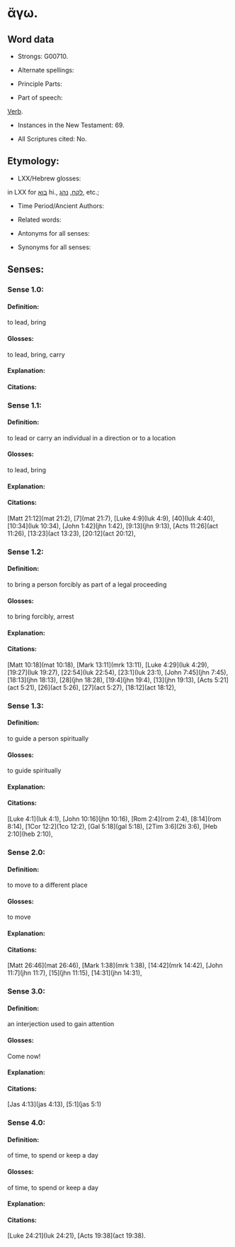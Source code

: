 # ἄγω.

<!-- Status: S2=NeedsReview -->
<!-- Lexica used for edits: BDAG LN FFM BN LSJM MM   -->

## Word data

* Strongs: G00710.

* Alternate spellings:


* Principle Parts: 


* Part of speech: 

[Verb](http://ugg.readthedocs.io/en/latest/verb.html).

* Instances in the New Testament: 69.

* All Scriptures cited: No.

## Etymology: 


* LXX/Hebrew glosses: 

in LXX for [בּוא](//en-uhl/H0935) hi., [לקח](//en-uhl/H3947), [נהג](//en-uhl/H5090), etc.;

* Time Period/Ancient Authors: 


* Related words: 

* Antonyms for all senses:

* Synonyms for all senses: 


## Senses: 


### Sense  1.0: 

#### Definition: 

to lead, bring

#### Glosses: 

to lead, bring, carry

#### Explanation: 


#### Citations: 

### Sense  1.1: 

#### Definition: 

to lead or carry an individual in a direction or to a location

#### Glosses: 

to lead, bring 

#### Explanation: 

#### Citations: 

[Matt 21:12](mat 21:2), [7](mat 21:7), [Luke 4:9](luk 4:9), [40](luk 4:40), [10:34](luk 10:34), [John 1:42](jhn 1:42), [9:13](jhn 9:13), [Acts 11:26](act 11:26), [13:23](act 13:23), [20:12](act 20:12), 

### Sense  1.2: 

#### Definition: 

to bring a person forcibly as part of a legal proceeding

#### Glosses: 

to bring forcibly, arrest 

#### Explanation: 

#### Citations: 

[Matt 10:18](mat 10:18), [Mark 13:11](mrk 13:11), [Luke 4:29](luk 4:29), [19:27](luk 19:27), [22:54](luk 22:54), [23:1](luk 23:1), [John 7:45](jhn 7:45), [18:13](jhn 18:13), [28](jhn 18:28), [19:4](jhn 19:4), [13](jhn 19:13), [Acts 5:21](act 5:21), [26](act 5:26), [27](act 5:27), [18:12](act 18:12), 


### Sense  1.3: 

#### Definition: 

to guide a person spiritually

#### Glosses: 

to guide spiritually 

#### Explanation: 

#### Citations: 

[Luke 4:1](luk 4:1), [John 10:16](jhn 10:16), [Rom 2:4](rom 2:4), [8:14](rom 8:14), [1Cor 12:2](1co 12:2), [Gal 5:18](gal 5:18), [2Tim 3:6](2ti 3:6), [Heb 2:10](heb 2:10), 

### Sense  2.0: 

#### Definition: 

to move to a different place

#### Glosses: 

to move 

#### Explanation: 


#### Citations: 

[Matt 26:46](mat 26:46), [Mark 1:38](mrk 1:38), [14:42](mrk 14:42), [John 11:7](jhn 11:7), [15](jhn 11:15), [14:31](jhn 14:31), 

### Sense  3.0: 

#### Definition: 

an interjection used to gain attention

#### Glosses: 

Come now!

#### Explanation: 


#### Citations: 

[Jas 4:13](jas 4:13), [5:1](jas 5:1)

### Sense  4.0: 

#### Definition: 

of time, to spend or keep a day    

#### Glosses: 

of time, to spend or keep a day  

#### Explanation: 


#### Citations: 

[Luke 24:21](luk 24:21), [Acts 19:38](act 19:38). 
 